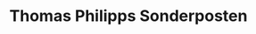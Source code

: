---
title: "Thomas Philipps Sonderposten"
url: /pfullingen/thomas-philipps-sonderposten/
shop: Kramladen
---